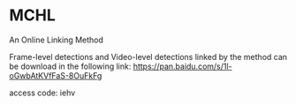 # MCHL
An Online Linking Method

Frame-level detections and Video-level detections linked by the method can be download in the following link: 
https://pan.baidu.com/s/1l-oGwbAtKVfFaS-8OuFkFg 

access code: iehv 
